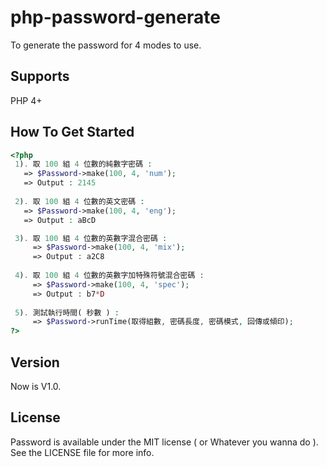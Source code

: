 php-password-generate
=====================
To generate the password for 4 modes to use. 

## Supports

PHP 4+

## How To Get Started

````PHP
<?php
 1). 取 100 組 4 位數的純數字密碼 : 
   => $Password->make(100, 4, 'num');
   => Output : 2145
      
 2). 取 100 組 4 位數的英文密碼 :
   => $Password->make(100, 4, 'eng');
   => Output : aBcD   

 3). 取 100 組 4 位數的英數字混合密碼 : 
 	 => $Password->make(100, 4, 'mix');     
 	 => Output : a2C8
    
 4). 取 100 組 4 位數的英數字加特殊符號混合密碼 : 
 	 => $Password->make(100, 4, 'spec');  
 	 => Output : b7*D
  
 5). 測試執行時間( 秒數 ) : 
 	 => $Password->runTime(取得組數, 密碼長度, 密碼模式, 回傳或傾印);  
?>
````

## Version

Now is V1.0.

## License

Password is available under the MIT license ( or Whatever you wanna do ). See the LICENSE file for more info.
